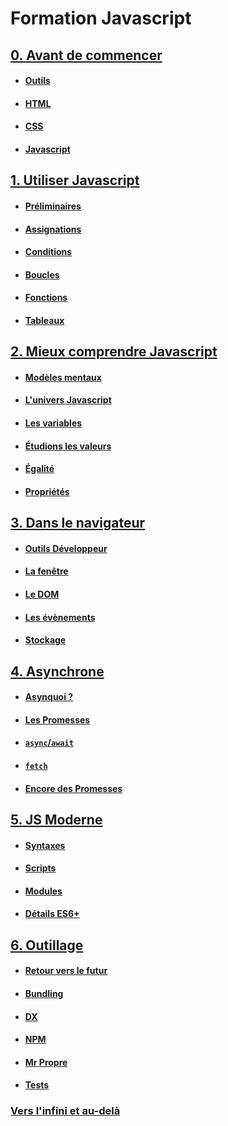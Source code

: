 # Formation Javascript

## [0. Avant de commencer](./contenus/chapters/0_prologue/ReadMe.md)

- #### [Outils](./contenus/chapters/0_prologue/0-0_tools.md)
- #### [HTML](./contenus/chapters/0_prologue/0-1_html.md)
- #### [CSS](./contenus/chapters/0_prologue/0-2_css.md)
- #### [Javascript](./contenus/chapters/0_prologue/0-3_javascript.md)

## [1. Utiliser Javascript](./contenus/chapters/1_syntax/ReadMe.md)

- #### [Préliminaires](./contenus/chapters/1_syntax/1-0_bases.md)
- #### [Assignations](./contenus/chapters/1_syntax/1-1_assignments.md)
- #### [Conditions](./contenus/chapters/1_syntax/1-2_conditions.md)
- #### [Boucles](./contenus/chapters/1_syntax/1-3_loops.md)
- #### [Fonctions](./contenus/chapters/1_syntax/1-4_functions.md)
- #### [Tableaux](./contenus/chapters/1_syntax/1-5_arrays.md)

## [2. Mieux comprendre Javascript](./contenus/chapters/2_mental_models/ReadMe.md)

- #### [Modèles mentaux](./contenus/chapters/2_mental_models/2-0_matrix.md)
- #### [L'univers Javascript](./contenus/chapters/2_mental_models/2-1_universe.md)
- #### [Les variables](./contenus/chapters/2_mental_models/2-2_variables.md)
- #### [Étudions les valeurs](./contenus/chapters/2_mental_models/2-3_types.md)
- #### [Égalité](./contenus/chapters/2_mental_models/2-4_equality.md)
- #### [Propriétés](./contenus/chapters/2_mental_models/2-5_properties.md)


## [3. Dans le navigateur](./contenus/chapters/3_browser/ReadMe.md)

- #### [Outils Développeur](./contenus/chapters/3_browser/3-0_devtools.md)
- #### [La fenêtre](./contenus/chapters/3_browser/3-1_window.md)
- #### [Le DOM](./contenus/chapters/3_browser/3-2_dom.md)
- #### [Les évènements](./contenus/chapters/3_browser/3-3_events.md)
- #### [Stockage](./contenus/chapters/3_browser/3-4_storage.md)

## [4. Asynchrone](./contenus/chapters/4_async/ReadMe.md)

- #### [Asynquoi ?](./contenus/chapters/4_async/4-0_intro.md)
- #### [Les Promesses](./contenus/chapters/4_async/4-1_promises.md)
- #### [`async`/`await`](./contenus/chapters/4_async/4-2_async_await.md)
- #### [`fetch`](./contenus/chapters/4_async/4-3_fetch.md)
- #### [Encore des Promesses](./contenus/chapters/4_async/4-4_more.md)

## [5. JS Moderne](./contenus/chapters/5_modern_js/ReadMe.md)

- #### [Syntaxes](./contenus/chapters/5_modern_js/5-1_syntax.md)
- #### [Scripts](./contenus/chapters/5_modern_js/5-2_scripts.md)
- #### [Modules](./contenus/chapters/5_modern_js/5-3_modules.md)

- #### [Détails ES6+](./contenus/chapters/5_modern_js/5-X_es6+.md)

## [6. Outillage](./contenus/chapters/6_tooling/ReadMe.md)

- #### [Retour vers le futur](./contenus/chapters/6_tooling/6-0_back_to_the_future.md)
- #### [Bundling](./contenus/chapters/6_tooling/6-1_bundling.md)
- #### [DX](./contenus/chapters/6_tooling/6-2_dx.md)
- #### [NPM](./contenus/chapters/6_tooling/6-3_npm.md)
- #### [Mr Propre](./contenus/chapters/6_tooling/6-4_clean.md)
- #### [Tests](./contenus/chapters/6_tooling/6-5_tests.md)


### [Vers l'infini et au-delà](./contenus/chapters/beyond.md)




